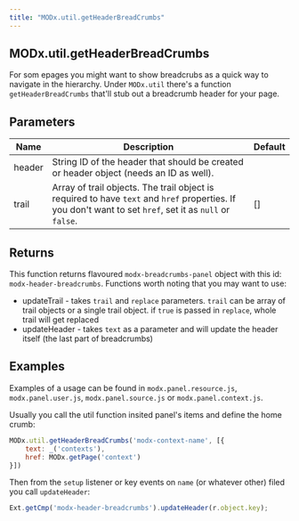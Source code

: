 ```yaml
---
title: "MODx.util.getHeaderBreadCrumbs"
---
```


## MODx.util.getHeaderBreadCrumbs
For som epages you might want to show breadcrubs as a quick way to navigate in the hierarchy. Under `MODx.util` there's a function `getHeaderBreadCrumbs` that'll stub out a breadcrumb header for your page.

## Parameters

| Name          | Description                                                                                               | Default |
| ------------- | --------------------------------------------------------------------------------------------------------- | ------- |
| header        | String ID of the header that should be created or header object (needs an ID as well).                    |         |
| trail         | Array of trail objects. The trail object is required to have `text` and `href` properties. If you don't want to set `href`, set it as `null` or `false`.| []      |

## Returns
This function returns flavoured `modx-breadcrumbs-panel` object with this id: `modx-header-breadcrumbs`. Functions worth noting that you may want to use:
- updateTrail - takes `trail` and `replace` parameters. `trail` can be array of trail objects or a single trail object. if `true` is passed in `replace`, whole trail will get replaced
- updateHeader - takes `text` as a parameter and will update the header itself (the last part of breadcrumbs)

## Examples
Examples of a usage can be found in `modx.panel.resource.js`, `modx.panel.user.js`, `modx.panel.source.js` or `modx.panel.context.js`.

Usually you call the util function insited panel's items and define the home crumb:
```javascript
MODx.util.getHeaderBreadCrumbs('modx-context-name', [{
    text: _('contexts'),
    href: MODx.getPage('context')
}])
```

Then from the `setup` listener or key events on `name` (or whatever other) filed you call `updateHeader`:
```javascript
Ext.getCmp('modx-header-breadcrumbs').updateHeader(r.object.key);
```
